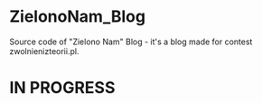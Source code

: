 # ZielonoNam_Blog
Source code of "Zielono Nam" Blog - it's a blog made for contest zwolnienizteorii.pl.
# IN PROGRESS
